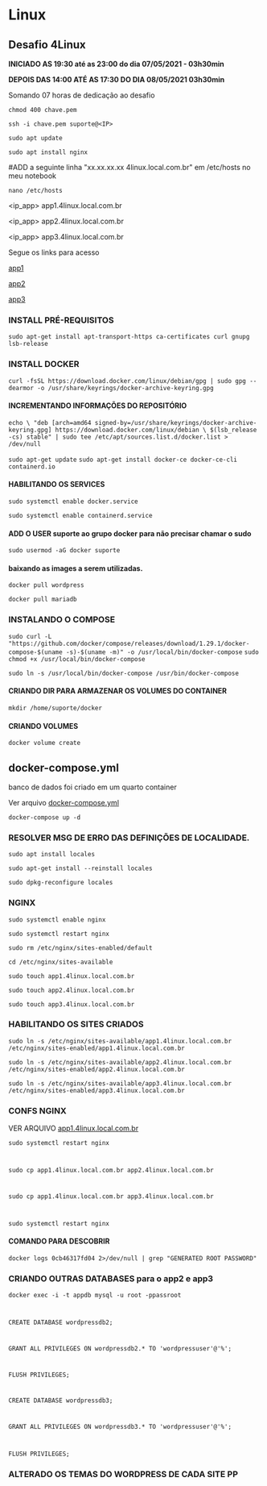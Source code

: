 # Linux
## Desafio 4Linux
**INICIADO AS 19:30 até as 23:00 do dia 07/05/2021 - 03h30min**

**DEPOIS DAS 14:00 ATÉ AS 17:30 DO DIA 08/05/2021 03h30min**

Somando 07 horas de dedicação ao desafio 

`chmod 400 chave.pem`

`ssh -i chave.pem suporte@<IP>`

`sudo apt update`

`sudo apt install nginx`

#ADD a seguinte linha "xx.xx.xx.xx	4linux.local.com.br" em /etc/hosts no meu notebook

`nano /etc/hosts`

<ip_app>	  app1.4linux.local.com.br

<ip_app>    app2.4linux.local.com.br

<ip_app>    app3.4linux.local.com.br

Segue os links para acesso

[app1](http://app1.4linux.local.com.br/)

[app2](http://app2.4linux.local.com.br/)

[app3](http://app3.4linux.local.com.br/)
### INSTALL PRÉ-REQUISITOS
 `sudo apt-get install apt-transport-https ca-certificates curl gnupg lsb-release`

### INSTALL DOCKER
 `curl -fsSL https://download.docker.com/linux/debian/gpg | sudo gpg --dearmor -o /usr/share/keyrings/docker-archive-keyring.gpg`
#### INCREMENTANDO INFORMAÇÕES DO REPOSITÓRIO
 `echo \
  "deb [arch=amd64 signed-by=/usr/share/keyrings/docker-archive-keyring.gpg] https://download.docker.com/linux/debian \
  $(lsb_release -cs) stable" | sudo tee /etc/apt/sources.list.d/docker.list > /dev/null`

`sudo apt-get update`
`sudo apt-get install docker-ce docker-ce-cli containerd.io`
#### HABILITANDO OS SERVICES
`sudo systemctl enable docker.service`

`sudo systemctl enable containerd.service`

#### ADD O USER suporte ao grupo docker para não precisar chamar o sudo
`sudo usermod -aG docker suporte`

#### baixando as images a serem utilizadas.

`docker pull wordpress`

`docker pull mariadb`

### INSTALANDO O COMPOSE
`sudo curl -L "https://github.com/docker/compose/releases/download/1.29.1/docker-compose-$(uname -s)-$(uname -m)" -o /usr/local/bin/docker-compose`
`sudo chmod +x /usr/local/bin/docker-compose`

`sudo ln -s /usr/local/bin/docker-compose /usr/bin/docker-compose`

#### CRIANDO DIR PARA ARMAZENAR OS VOLUMES DO CONTAINER 
`mkdir /home/suporte/docker`
#### CRIANDO VOLUMES
`docker volume create` 


## docker-compose.yml 
banco de dados foi criado em um quarto container

Ver arquivo [docker-compose.yml](https://github.com/diasdaniel90/linux/blob/main/docker-compose.yml)

`docker-compose up -d`

### RESOLVER MSG DE ERRO DAS DEFINIÇÕES DE LOCALIDADE. 
`sudo apt install locales`

`sudo apt-get install --reinstall locales`

`sudo dpkg-reconfigure locales`

### NGINX
`sudo systemctl enable nginx`

`sudo systemctl restart nginx`

`sudo rm /etc/nginx/sites-enabled/default`

`cd /etc/nginx/sites-available`

`sudo touch app1.4linux.local.com.br`

`sudo touch app2.4linux.local.com.br`

`sudo touch app3.4linux.local.com.br`


### HABILITANDO OS SITES CRIADOS

`sudo ln -s /etc/nginx/sites-available/app1.4linux.local.com.br /etc/nginx/sites-enabled/app1.4linux.local.com.br`

`sudo ln -s /etc/nginx/sites-available/app2.4linux.local.com.br /etc/nginx/sites-enabled/app2.4linux.local.com.br`

`sudo ln -s /etc/nginx/sites-available/app3.4linux.local.com.br /etc/nginx/sites-enabled/app3.4linux.local.com.br`

### CONFS NGINX
VER ARQUIVO [app1.4linux.local.com.br](https://github.com/diasdaniel90/linux/blob/main/app1.4linux.local.com.br)

<code>sudo systemctl restart nginx

sudo cp app1.4linux.local.com.br app2.4linux.local.com.br 

sudo cp app1.4linux.local.com.br app3.4linux.local.com.br 

sudo systemctl restart nginx</code>

#### COMANDO PARA DESCOBRIR 
`docker logs 0cb46317fd04 2>/dev/null | grep "GENERATED ROOT PASSWORD"`


### CRIANDO OUTRAS DATABASES para o app2 e app3

<code>docker exec -i -t appdb mysql -u root -ppassroot

CREATE DATABASE wordpressdb2;

GRANT ALL PRIVILEGES ON wordpressdb2.* TO 'wordpressuser'@'%';

FLUSH PRIVILEGES;

CREATE DATABASE wordpressdb3;

GRANT ALL PRIVILEGES ON wordpressdb3.* TO 'wordpressuser'@'%';

FLUSH PRIVILEGES;
</code>

### ALTERADO OS TEMAS DO WORDPRESS DE CADA SITE PP




